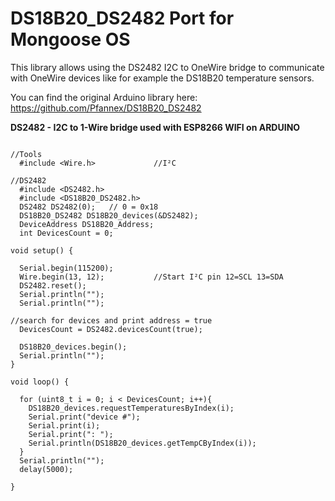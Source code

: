 # DS18B20_DS2482 Port for Mongoose OS

This library allows using the DS2482 I2C to OneWire bridge to
communicate with OneWire devices like for example the DS18B20
temperature sensors.

You can find the original Arduino library here:
https://github.com/Pfannex/DS18B20_DS2482

**DS2482 - I2C to 1-Wire bridge used with ESP8266 WIFI on ARDUINO**

```

//Tools
  #include <Wire.h>             //I²C

//DS2482
  #include <DS2482.h>
  #include <DS18B20_DS2482.h>
  DS2482 DS2482(0);   // 0 = 0x18
  DS18B20_DS2482 DS18B20_devices(&DS2482);
  DeviceAddress DS18B20_Address;
  int DevicesCount = 0;

void setup() {
  
  Serial.begin(115200);
  Wire.begin(13, 12);           //Start I²C pin 12=SCL 13=SDA
  DS2482.reset();
  Serial.println("");
  Serial.println("");

//search for devices and print address = true  
  DevicesCount = DS2482.devicesCount(true);

  DS18B20_devices.begin();
  Serial.println("");
}

void loop() {
 
  for (uint8_t i = 0; i < DevicesCount; i++){
    DS18B20_devices.requestTemperaturesByIndex(i);
    Serial.print("device #");
    Serial.print(i);
    Serial.print(": ");
    Serial.println(DS18B20_devices.getTempCByIndex(i));
  }
  Serial.println("");
  delay(5000);

}
```

